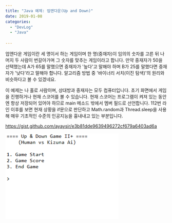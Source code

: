 ```yaml
---
title: "Java 예제: 업앤다운(Up and Down)"
date: 2019-01-08
categories: 
  - "DevLog"
  - "Java"

---
```


업앤다운 게임이란 세 명이서 하는 게임이며 한 명(중재자)이 임의의 숫자를 고른 뒤 나머지 두 사람이 번갈아가며 그 숫자를 맞추는 게임이라고 합니다. 만약 중재자가 50을 선택했는데 A가 65를 말했으면 중재자가 '높다'고 말해야 하며 B가 25를 말했다면 중재자가 '낮다'라고 말해야 합니다. 알고리즘 방법 중 '바이너리 서치(이진 탐색)'의 원리와 비슷하다고 볼 수 있겠네요.

이 예제는 나 홀로 사람이며, 상대방과 중재자는 모두 컴퓨터입니다. 초기 화면에서 게임을 진행하거나 현재 스코어를 볼 수 있습니다. 현재 스코어는 프로그램이 켜져 있는 동안엔 항상 저장되어 있어야 하므로 main 메소드 밖에서 멤버 필드로 선언합니다. 112번 라인 이후를 보면 현재 상황을 if문으로 판단하고 Math.random과 Thread.sleep을 사용해 매우 기초적인 수준의 인공지능을 흉내내고 있는 부분입니다.

https://gist.github.com/ayaysir/e3b81dde9639496272cf679a6403ad6a

 ![](/assets/img/wp-content/uploads/2019/01/upanddown-cropped.gif)
